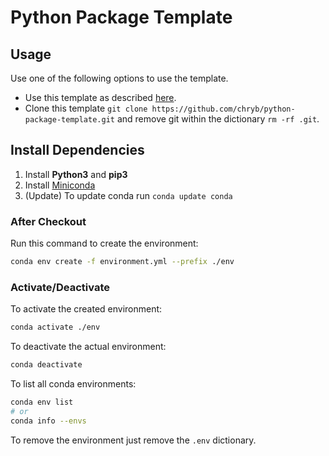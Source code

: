 # Python Package Template

## Usage

Use one of the following options to use the template.

* Use this template as described [here](https://help.github.com/en/github/creating-cloning-and-archiving-repositories/creating-a-repository-from-a-template).
* Clone this template `git clone https://github.com/chryb/python-package-template.git` and remove git within the dictionary `rm -rf .git`.

## Install Dependencies

1. Install **Python3** and **pip3**
2. Install [Miniconda](https://docs.conda.io/en/latest/miniconda.html)
3. (Update) To update conda run `conda update conda`

### After Checkout

Run this command to create the environment:

```bash
conda env create -f environment.yml --prefix ./env
```

### Activate/Deactivate

To activate the created environment:

```bash
conda activate ./env
```

To deactivate the actual environment:

```bash
conda deactivate
```

To list all conda environments:

```bash
conda env list
# or
conda info --envs
```

To remove the environment just remove the `.env` dictionary.